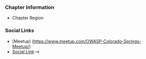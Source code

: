 ### Chapter Information
* Chapter Region

### Social Links
* [Meetup) (https://www.meetup.com/OWASP-Colorado-Springs-Meetup/)
* [Social Link](#)-->
